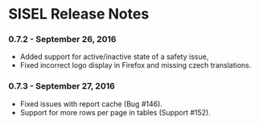 # SISEL Release Notes

### 0.7.2 - September 26, 2016
- Added support for active/inactive state of a safety issue,
- Fixed incorrect logo display in Firefox and missing czech translations.

### 0.7.3 - September 27, 2016
- Fixed issues with report cache (Bug #146).
- Support for more rows per page in tables (Support #152).
